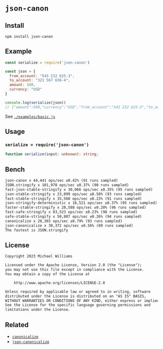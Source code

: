 # `json-canon`

## Install

```shell
npm install json-canon
```

## Example

```js
const serialize = require('json-canon')

const json = {
  from_account: "543 232 625-3",
  to_account: "321 567 636-4",
  amount: 500,
  currency: "USD"
}

console.log(serialize(json))
// {"amount":500,"currency":"USD","from_account":"543 232 625-3","to_account":"321 567 636-4"}
```

See [`./examples/basic.js`](./examples/basic.js)

## Usage

### `serialize = require('json-canon')`

```ts
function serialize(input: unknown): string;
```

## Bench

```txt
json-canon x 44,441 ops/sec ±0.42% (91 runs sampled)
JSON.stringify x 101,970 ops/sec ±0.37% (90 runs sampled)
fast-json-stable-stringify x 30,066 ops/sec ±0.35% (95 runs sampled)
json-stable-stringify x 23,099 ops/sec ±0.50% (93 runs sampled)
fast-stable-stringify x 35,560 ops/sec ±0.23% (91 runs sampled)
json-stringify-deterministic x 18,521 ops/sec ±0.37% (95 runs sampled)
faster-stable-stringify x 28,588 ops/sec ±0.20% (96 runs sampled)
fast-safe-stringify x 83,523 ops/sec ±0.23% (98 runs sampled)
safe-stable-stringify x 50,807 ops/sec ±0.26% (94 runs sampled)
canonicalize x 28,365 ops/sec ±0.79% (93 runs sampled)
json-canonicalize x 30,372 ops/sec ±0.56% (89 runs sampled)
The fastest is JSON.stringify
```

## License

```txt
Copyright 2023 Michael Williams

Licensed under the Apache License, Version 2.0 (the "License");
you may not use this file except in compliance with the License.
You may obtain a copy of the License at

    http://www.apache.org/licenses/LICENSE-2.0

Unless required by applicable law or agreed to in writing, software
distributed under the License is distributed on an "AS IS" BASIS,
WITHOUT WARRANTIES OR CONDITIONS OF ANY KIND, either express or implied.
See the License for the specific language governing permissions and
limitations under the License.
```

## Related

- [`canonicalize`](https://github.com/erdtman/canonicalize)
- [`json-canonicalize`](https://github.com/snowyu/json-canonicalize.ts)
